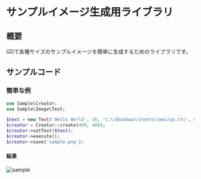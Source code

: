 # サンプルイメージ生成用ライブラリ

## 概要
GDで各種サイズのサンプルイメージを簡単に生成するためのライブラリです。

## サンプルコード

### 簡単な例
```php
use Sample\Creator;
use Sample\Image\Text;

$text = new Text('Hello World', 16, 'C:\\Windows\\Fonts\\meiryo.ttc', 6);
$creator = Creator::create(400, 400);
$creator->setText($text);
$creator->execute();
$creator->save('sample.png');
```

#### 結果

![sample](https://user-images.githubusercontent.com/625393/132983364-77962722-7d01-47a3-a105-fb83b401bb19.png)

